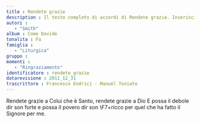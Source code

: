 ```yaml
--- 
title : Rendete grazie
description : Il testo completo di accordi di Rendete grazie. Inseriscila nel tuo canzoniere!
autori : 
   - "Smith"
album : Come Davide
tonalita : Fa
famiglia : 
   - "Liturgica"
gruppo : 
momenti : 
   - "Ringraziamento"
identificatore : rendete_grazie
datarevisione : 2011_12_31
trascrittore : Francesco Endrici - Manuel Toniato
--- 
```




Rendete grazie a Colui che è Santo, 
rendete grazie a Dio 
E possa il debole dir son forte e possa
il povero dir son \F7+ricco per quel che ha fatto il Signore per me. 


